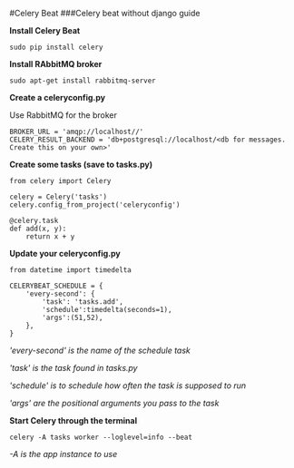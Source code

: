 #Celery Beat
###Celery beat without django guide

**Install Celery Beat**

```sudo pip install celery```

**Install RAbbitMQ broker**

```sudo apt-get install rabbitmq-server```

**Create a celeryconfig.py**

Use RabbitMQ for the broker
```
BROKER_URL = 'amqp://localhost//'
CELERY_RESULT_BACKEND = 'db+postgresql://localhost/<db for messages. Create this on your own>'
```

**Create some tasks (save to tasks.py)**

```
from celery import Celery

celery = Celery('tasks')
celery.config_from_project('celeryconfig')

@celery.task
def add(x, y):
    return x + y
```

**Update your celeryconfig.py**

```
from datetime import timedelta

CELERYBEAT_SCHEDULE = {
    'every-second': {
        'task': 'tasks.add',
        'schedule':timedelta(seconds=1),
        'args':(51,52),
    },
}
```
*'every-second' is the name of the schedule task*

*'task' is the task found in tasks.py*

*'schedule' is to schedule how often the task is supposed to run*

*'args' are the positional arguments you pass to the task*

**Start Celery through the terminal**

```
celery -A tasks worker --loglevel=info --beat
```
*-A is the app instance to use*
